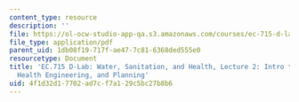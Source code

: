 ```yaml
---
content_type: resource
description: ''
file: https://ol-ocw-studio-app-qa.s3.amazonaws.com/courses/ec-715-d-lab-water-sanitation-and-hygiene-fall-2019/4f1d32d17702ad7cf7a129c5bc27b8b6_MITEC_715F19_lec2.pdf
file_type: application/pdf
parent_uid: 1db08f19-717f-ae47-7c81-6368ded555e0
resourcetype: Document
title: 'EC.715 D-Lab: Water, Sanitation, and Health, Lecture 2: Intro to WASH, Public
  Health Engineering, and Planning'
uid: 4f1d32d1-7702-ad7c-f7a1-29c5bc27b8b6
---
```

